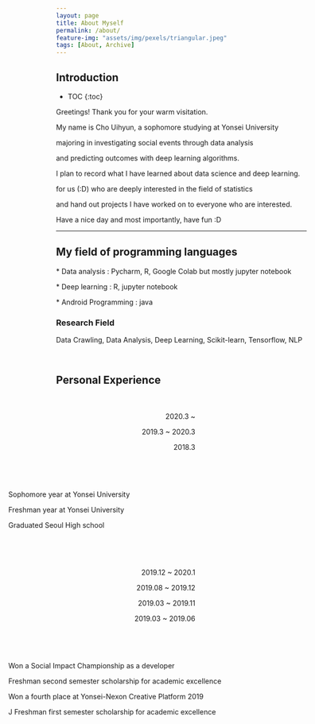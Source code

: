 ```yaml
---
layout: page
title: About Myself
permalink: /about/
feature-img: "assets/img/pexels/triangular.jpeg"
tags: [About, Archive]
---
```


<style>
.text{text-indent: 50px;}
#jb-sidebar{width: 260px;padding: 20px;margin-bottom: 10px;float: left;border: 0px;text-align: right;}
#jb-content{width: 580px;padding: 20px;margin-bottom: 10px;float: right;border: 0px;}
@media ( min-width: 481px )
{
  #jb-sidebar { width: 260px; float: left; }
  #jb-content { width: 580px; float: right; }
}
</style>

## Introduction <!--more-->
* TOC
{:toc}


<p>Greetings! Thank you for your warm visitation.</p>

<p>My name is Cho Uihyun, a sophomore studying at Yonsei University</p>

<p>majoring in investigating social events through data analysis</p>

<p>and predicting outcomes with deep learning algorithms.</p>

<p>I plan to record what I have learned about data science and deep learning.</p>

<p>for us (:D) who are deeply interested in the field of statistics</p>

<p>and hand out projects I have worked on to everyone who are interested.</p>

<p>Have a nice day and most importantly, have fun :D</p>

---------------------------

## My field of programming languages

<p> * Data analysis : Pycharm, R, Google Colab but mostly jupyter notebook </p>

<p> * Deep learning : R, jupyter notebook</p>

<p> * Android Programming : java </p>


### Research Field


<p> Data Crawling, Data Analysis, Deep Learning, Scikit-learn, Tensorflow, NLP </p>

<br>


## Personal Experience


<div id="jb-sidebar">
	<p> 2020.3 ~ </p>
	<p> 2019.3 ~ 2020.3</p>
    <p>2018.3</p>
</div>

<div id="jb-content">
    <p> Sophomore year at Yonsei University </p>		
    <p> Freshman year at Yonsei University </p>
    <p> Graduated Seoul High school </p>
</div>

<br><br><br>

<div id="jb-sidebar">
    <p>2019.12 ~ 2020.1</p>
    <p>2019.08 ~ 2019.12</p>
    <p>2019.03 ~ 2019.11</p>
    <p>2019.03 ~ 2019.06</p>
</div>


<div id="jb-content">
    <p> Won a Social Impact Championship as a developer</p>
    <p> Freshman second semester scholarship for academic excellence</p>
    <p> Won a fourth place at Yonsei-Nexon Creative Platform 2019</p>
    <p>J Freshman first semester scholarship for academic excellence</p>
</div>

